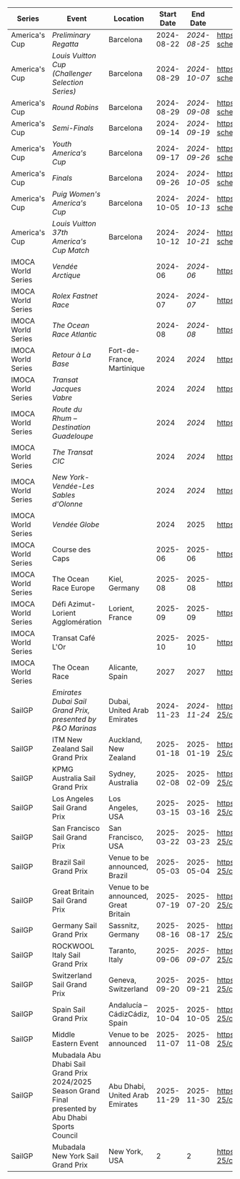 | Series | Event | Location | Start Date | End Date | URL |
|---|---|---|---|---|---|
| America's Cup | *Preliminary Regatta* | Barcelona | 2024-08-22 | *2024-08-25* | https://www.americascup.com/en/ac37-schedule |
| America's Cup | *Louis Vuitton Cup (Challenger Selection Series)* | Barcelona | 2024-08-29 | *2024-10-07* | https://www.americascup.com/en/ac37-schedule |
| America's Cup | *Round Robins* | Barcelona | 2024-08-29 | *2024-09-08* | https://www.americascup.com/en/ac37-schedule |
| America's Cup | *Semi-Finals* | Barcelona | 2024-09-14 | *2024-09-19* | https://www.americascup.com/en/ac37-schedule |
| America's Cup | *Youth America's Cup* | Barcelona | 2024-09-17 | *2024-09-26* | https://www.americascup.com/en/ac37-schedule |
| America's Cup | *Finals* | Barcelona | 2024-09-26 | *2024-10-05* | https://www.americascup.com/en/ac37-schedule |
| America's Cup | *Puig Women's America's Cup* | Barcelona | 2024-10-05 | *2024-10-13* | https://www.americascup.com/en/ac37-schedule |
| America's Cup | *Louis Vuitton 37th America's Cup Match* | Barcelona | 2024-10-12 | *2024-10-21* | https://www.americascup.com/en/ac37-schedule |
| IMOCA World Series | *Vendée Arctique* |  | 2024-06 | *2024-06* | https://www.imoca |
| IMOCA World Series | *Rolex Fastnet Race* |  | 2024-07 | *2024-07* | https://www.imoca |
| IMOCA World Series | *The Ocean Race Atlantic* |  | 2024-08 | *2024-08* | https://www.imoca |
| IMOCA World Series | *Retour à La Base* | Fort-de-France, Martinique | 2024 | *2024* | https://www.imoca |
| IMOCA World Series | *Transat Jacques Vabre* |  | 2024 | *2024* | https://www.imoca |
| IMOCA World Series | *Route du Rhum – Destination Guadeloupe* |  | 2024 | *2024* | https://www.imoca |
| IMOCA World Series | *The Transat CIC* |  | 2024 | *2024* | https://www.imoca |
| IMOCA World Series | *New York-Vendée-Les Sables d'Olonne* |  | 2024 | *2024* | https://www.imoca |
| IMOCA World Series | *Vendée Globe* |  | 2024 | 2025 | https://www.imoca |
| IMOCA World Series | Course des Caps |  | 2025-06 | 2025-06 | https://www.imoca |
| IMOCA World Series | The Ocean Race Europe | Kiel, Germany | 2025-08 | 2025-08 | https://www.imoca |
| IMOCA World Series | Défi Azimut-Lorient Agglomération | Lorient, France | 2025-09 | 2025-09 | https://www.imoca |
| IMOCA World Series | Transat Café L'Or |  | 2025-10 | 2025-10 | https://www.imoca |
| IMOCA World Series | The Ocean Race | Alicante, Spain | 2027 | 2027 | https://www.imoca |
| SailGP | *Emirates Dubai Sail Grand Prix, presented by P&O Marinas* | Dubai, United Arab Emirates | 2024-11-23 | *2024-11-24* | https://sailgp.com/general/24-25/calendar |
| SailGP | ITM New Zealand Sail Grand Prix | Auckland, New Zealand | 2025-01-18 | 2025-01-19 | https://sailgp.com/general/24-25/calendar |
| SailGP | KPMG Australia Sail Grand Prix | Sydney, Australia | 2025-02-08 | 2025-02-09 | https://sailgp.com/general/24-25/calendar |
| SailGP | Los Angeles Sail Grand Prix | Los Angeles, USA | 2025-03-15 | 2025-03-16 | https://sailgp.com/general/24-25/calendar |
| SailGP | San Francisco Sail Grand Prix | San Francisco, USA | 2025-03-22 | 2025-03-23 | https://sailgp.com/general/24-25/calendar |
| SailGP | Brazil Sail Grand Prix | Venue to be announced, Brazil | 2025-05-03 | 2025-05-04 | https://sailgp.com/general/24-25/calendar |
| SailGP | Great Britain Sail Grand Prix | Venue to be announced, Great Britain | 2025-07-19 | 2025-07-20 | https://sailgp.com/general/24-25/calendar |
| SailGP | Germany Sail Grand Prix | Sassnitz, Germany | 2025-08-16 | 2025-08-17 | https://sailgp.com/general/24-25/calendar |
| SailGP | ROCKWOOL Italy Sail Grand Prix | Taranto, Italy | 2025-09-06 | *2025-09-07* | https://sailgp.com/general/24-25/calendar |
| SailGP | Switzerland Sail Grand Prix | Geneva, Switzerland | 2025-09-20 | 2025-09-21 | https://sailgp.com/general/24-25/calendar |
| SailGP | Spain Sail Grand Prix | Andalucía – CádizCádiz, Spain | 2025-10-04 | 2025-10-05 | https://sailgp.com/general/24-25/calendar |
| SailGP | Middle Eastern Event | Venue to be announced | 2025-11-07 | 2025-11-08 | https://sailgp.com/general/24-25/calendar |
| SailGP | Mubadala Abu Dhabi Sail Grand Prix 2024/2025 Season Grand Final presented by Abu Dhabi Sports Council | Abu Dhabi, United Arab Emirates | 2025-11-29 | 2025-11-30 | https://sailgp.com/general/24-25/calendar |
| SailGP | Mubadala New York Sail Grand Prix | New York, USA | 2 | 2 | https://sailgp.com/general/24-25/calendar |